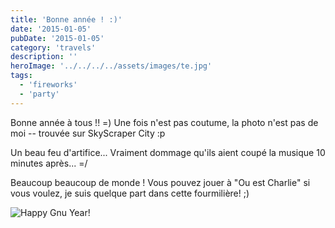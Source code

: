 ```yaml
---
title: 'Bonne année ! :)'
date: '2015-01-05'
pubDate: '2015-01-05'
category: 'travels'
description: ''
heroImage: '../../../../assets/images/te.jpg'
tags:
  - 'fireworks'
  - 'party'
---
```


Bonne année à tous !! =) Une fois n'est pas coutume, la photo n'est pas de moi -- trouvée sur SkyScraper City :p

Un beau feu d'artifice... Vraiment dommage qu'ils aient coupé la musique 10 minutes après... =/

Beaucoup beaucoup de monde ! Vous pouvez jouer à "Ou est Charlie" si vous voulez, je suis quelque part dans cette fourmilière! ;)

![Happy Gnu Year!](http://malparty.fr/wp-content/uploads/2015/01/happyGnuYear.jpg)
